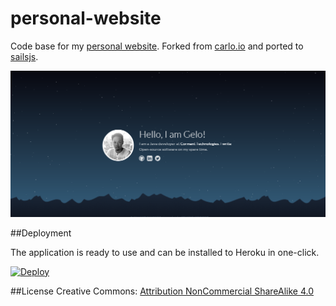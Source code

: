 # personal-website

Code base for my [personal website][website_url]. Forked from [carlo.io](https://github.com/carloe/carlo.io) and ported to [sailsjs][sailsjs_url].

[![Screenshot][screenshot]][website_url]

##Deployment

The application is ready to use and can be installed to Heroku in one-click.

[![Deploy][heroku_button]][heroku_deploy]

##License
Creative Commons: [Attribution NonCommercial ShareAlike 4.0](http://creativecommons.org/licenses/by-nc-sa/4.0/)

[website_url]: http://www.vyronarediano.xyz/
[heroku_button]: https://www.herokucdn.com/deploy/button.png
[heroku_deploy]: https://heroku.com/deploy?template=https://github.com/gelojavonitalla/personal-website/tree/master
[screenshot]: https://raw.githubusercontent.com/gelojavonitalla/personal-website/master/assets/images/screenshot.png
[sailsjs_url]: http://sailsjs.org
